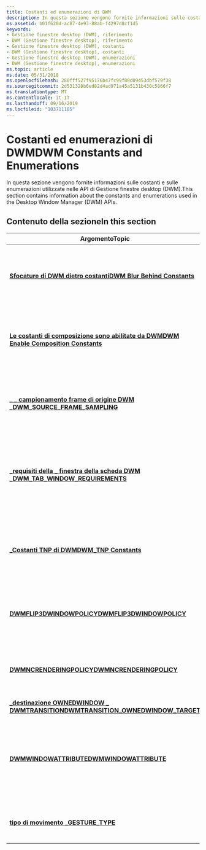```yaml
---
title: Costanti ed enumerazioni di DWM
description: In questa sezione vengono fornite informazioni sulle costanti e sulle enumerazioni utilizzate nelle API di Gestione finestre desktop (DWM).
ms.assetid: b01f620d-ac87-4e93-88ab-f4297d8cf1d5
keywords:
- Gestione finestre desktop (DWM), riferimento
- DWM (Gestione finestre desktop), riferimento
- Gestione finestre desktop (DWM), costanti
- DWM (Gestione finestre desktop), costanti
- Gestione finestre desktop (DWM), enumerazioni
- DWM (Gestione finestre desktop), enumerazioni
ms.topic: article
ms.date: 05/31/2018
ms.openlocfilehash: 280fff527f95176b47fc99f88d09453dbf579f38
ms.sourcegitcommit: 2d531328b6ed82d4ad971a45a5131b430c5866f7
ms.translationtype: MT
ms.contentlocale: it-IT
ms.lasthandoff: 09/16/2019
ms.locfileid: "103711185"
---
```

# <a name="dwm-constants-and-enumerations"></a><span data-ttu-id="ef227-109">Costanti ed enumerazioni di DWM</span><span class="sxs-lookup"><span data-stu-id="ef227-109">DWM Constants and Enumerations</span></span>

<span data-ttu-id="ef227-110">In questa sezione vengono fornite informazioni sulle costanti e sulle enumerazioni utilizzate nelle API di Gestione finestre desktop (DWM).</span><span class="sxs-lookup"><span data-stu-id="ef227-110">This section contains information about the constants and enumerations used in the Desktop Window Manager (DWM) APIs.</span></span>

## <a name="in-this-section"></a><span data-ttu-id="ef227-111">Contenuto della sezione</span><span class="sxs-lookup"><span data-stu-id="ef227-111">In this section</span></span>



| <span data-ttu-id="ef227-112">Argomento</span><span class="sxs-lookup"><span data-stu-id="ef227-112">Topic</span></span>                                                                                     | <span data-ttu-id="ef227-113">Descrizione</span><span class="sxs-lookup"><span data-stu-id="ef227-113">Description</span></span>                                                                                                                                                                                                     |
|-------------------------------------------------------------------------------------------|-----------------------------------------------------------------------------------------------------------------------------------------------------------------------------------------------------------------|
| [<span data-ttu-id="ef227-114">**Sfocature di DWM dietro costanti**</span><span class="sxs-lookup"><span data-stu-id="ef227-114">**DWM Blur Behind Constants**</span></span>](dwm-bb-constants.md)<br/>                          | <span data-ttu-id="ef227-115">Flag utilizzati dalla struttura [**\_ BLURBEHIND di DWM**](/windows/desktop/api/Dwmapi/ns-dwmapi-dwm_blurbehind) per indicare quali membri contengono informazioni valide.</span><span class="sxs-lookup"><span data-stu-id="ef227-115">Flags used by the [**DWM\_BLURBEHIND**](/windows/desktop/api/Dwmapi/ns-dwmapi-dwm_blurbehind) structure to indicate which of its members contain valid information.</span></span><br/>                                                                    |
| [<span data-ttu-id="ef227-116">**Le costanti di composizione sono abilitate da DWM**</span><span class="sxs-lookup"><span data-stu-id="ef227-116">**DWM Enable Composition Constants**</span></span>](dwm-ec-constants.md)<br/>                   | <span data-ttu-id="ef227-117">Flag utilizzati dalla funzione [**DwmEnableComposition**](/windows/desktop/api/Dwmapi/nf-dwmapi-dwmenablecomposition)  per modificare lo stato della composizione di DWM.</span><span class="sxs-lookup"><span data-stu-id="ef227-117">Flags used by the [**DwmEnableComposition**](/windows/desktop/api/Dwmapi/nf-dwmapi-dwmenablecomposition)  function to change the state of DWM composition.</span></span><br/>                                                                             |
| [<span data-ttu-id="ef227-118">**\_ \_ campionamento frame di origine DWM \_**</span><span class="sxs-lookup"><span data-stu-id="ef227-118">**DWM\_SOURCE\_FRAME\_SAMPLING**</span></span>](/windows/desktop/api/Dwmapi/ne-dwmapi-dwm_source_frame_sampling)<br/>              | <span data-ttu-id="ef227-119">Flag utilizzati dalla funzione [**DwmSetPresentParameters**](/windows/desktop/api/Dwmapi/nf-dwmapi-dwmsetpresentparameters) per specificare il tipo di campionamento dei frame.</span><span class="sxs-lookup"><span data-stu-id="ef227-119">Flags used by the [**DwmSetPresentParameters**](/windows/desktop/api/Dwmapi/nf-dwmapi-dwmsetpresentparameters) function to specify the frame sampling type.</span></span><br/>                                                                            |
| [<span data-ttu-id="ef227-120">**\_requisiti della \_ finestra della scheda DWM \_**</span><span class="sxs-lookup"><span data-stu-id="ef227-120">**DWM\_TAB\_WINDOW\_REQUIREMENTS**</span></span>](/windows/desktop/api/dwmapi/ne-dwmapi-dwm_tab_window_requirements)<br/>          | <span data-ttu-id="ef227-121">Restituito da DwmGetUnmetTabRequirements per indicare i requisiti necessari a una finestra per inserire le schede nella barra del titolo dell'applicazione.</span><span class="sxs-lookup"><span data-stu-id="ef227-121">Returned by DwmGetUnmetTabRequirements to indicate the requirements needed for a window to put tabs in the application title bar.</span></span><br/>                                                                    |
| [<span data-ttu-id="ef227-122">**\_Costanti TNP di DWM**</span><span class="sxs-lookup"><span data-stu-id="ef227-122">**DWM\_TNP Constants**</span></span>](dwm-tnp-constants.md)<br/>                                | <span data-ttu-id="ef227-123">Flag utilizzati dalla struttura [**delle \_ \_ proprietà di anteprima di DWM**](/windows/desktop/api/Dwmapi/ns-dwmapi-dwm_thumbnail_properties) per indicare quali membri contengono informazioni valide.</span><span class="sxs-lookup"><span data-stu-id="ef227-123">Flags used by the [**DWM\_THUMBNAIL\_PROPERTIES**](/windows/desktop/api/Dwmapi/ns-dwmapi-dwm_thumbnail_properties) structure to indicate which of its members contain valid information.</span></span><br/>                                               |
| [<span data-ttu-id="ef227-124">**DWMFLIP3DWINDOWPOLICY**</span><span class="sxs-lookup"><span data-stu-id="ef227-124">**DWMFLIP3DWINDOWPOLICY**</span></span>](/windows/desktop/api/Dwmapi/ne-dwmapi-dwmflip3dwindowpolicy)<br/>                         | <span data-ttu-id="ef227-125">Flag utilizzati dalla funzione [**DwmSetWindowAttribute**](/windows/desktop/api/Dwmapi/nf-dwmapi-dwmsetwindowattribute) per specificare i criteri della finestra di Flip3D.</span><span class="sxs-lookup"><span data-stu-id="ef227-125">Flags used by the [**DwmSetWindowAttribute**](/windows/desktop/api/Dwmapi/nf-dwmapi-dwmsetwindowattribute) function to specify the Flip3D window policy.</span></span><br/>                                                                               |
| [<span data-ttu-id="ef227-126">**DWMNCRENDERINGPOLICY**</span><span class="sxs-lookup"><span data-stu-id="ef227-126">**DWMNCRENDERINGPOLICY**</span></span>](/windows/desktop/api/Dwmapi/ne-dwmapi-dwmncrenderingpolicy)<br/>                           | <span data-ttu-id="ef227-127">Flag utilizzati dalla funzione [**DwmSetWindowAttribute**](/windows/desktop/api/Dwmapi/nf-dwmapi-dwmsetwindowattribute) per specificare i criteri di rendering dell'area non client.</span><span class="sxs-lookup"><span data-stu-id="ef227-127">Flags used by the [**DwmSetWindowAttribute**](/windows/desktop/api/Dwmapi/nf-dwmapi-dwmsetwindowattribute) function to specify the non-client area rendering policy.</span></span><br/>                                                                   |
| [<span data-ttu-id="ef227-128">**\_destinazione OWNEDWINDOW \_ DWMTRANSITION**</span><span class="sxs-lookup"><span data-stu-id="ef227-128">**DWMTRANSITION\_OWNEDWINDOW\_TARGET**</span></span>](/windows/desktop/api/Dwmapi/ne-dwmapi-dwmtransition_ownedwindow_target)<br/> | <span data-ttu-id="ef227-129">Identifica la destinazione.</span><span class="sxs-lookup"><span data-stu-id="ef227-129">Identifies the target.</span></span><br/>                                                                                                                                                                               |
| [<span data-ttu-id="ef227-130">**DWMWINDOWATTRIBUTE**</span><span class="sxs-lookup"><span data-stu-id="ef227-130">**DWMWINDOWATTRIBUTE**</span></span>](/windows/desktop/api/Dwmapi/ne-dwmapi-dwmwindowattribute)<br/>                               | <span data-ttu-id="ef227-131">Flag utilizzati dalle funzioni [**DwmGetWindowAttribute**](/windows/desktop/api/Dwmapi/nf-dwmapi-dwmgetwindowattribute) e [**DwmSetWindowAttribute**](/windows/desktop/api/Dwmapi/nf-dwmapi-dwmsetwindowattribute) per specificare gli attributi della finestra per il rendering non client.</span><span class="sxs-lookup"><span data-stu-id="ef227-131">Flags used by the [**DwmGetWindowAttribute**](/windows/desktop/api/Dwmapi/nf-dwmapi-dwmgetwindowattribute) and [**DwmSetWindowAttribute**](/windows/desktop/api/Dwmapi/nf-dwmapi-dwmsetwindowattribute) functions to specify window attributes for non-client rendering.</span></span><br/> |
| [<span data-ttu-id="ef227-132">**tipo di movimento \_**</span><span class="sxs-lookup"><span data-stu-id="ef227-132">**GESTURE\_TYPE**</span></span>](/windows/desktop/api/Dwmapi/ne-dwmapi-gesture_type)<br/>                                          | <span data-ttu-id="ef227-133">Identifica il tipo di movimento specificato in [**DwmRenderGesture**](/windows/desktop/api/Dwmapi/nf-dwmapi-dwmrendergesture).</span><span class="sxs-lookup"><span data-stu-id="ef227-133">Identifies the gesture type specified in [**DwmRenderGesture**](/windows/desktop/api/Dwmapi/nf-dwmapi-dwmrendergesture).</span></span><br/>                                                                                                               |



 

 

 





